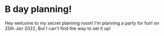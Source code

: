 # B day planning!

Hey welcome to my secret planning room! I'm planning a party for fun! on 25th Jan 2022, But I can't find the way to set it up!